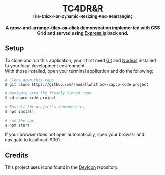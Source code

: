 <h1 align="center">
<br>
TC4DR&R

<br>

<span style="font-size: small">
Tile-Click-For-Dynamic-Resizing-And-Rearranging
</span>

<br>

</h1>

<h4 align="center">A grow-and-arrange-tiles-on-click demonstration implemented with CSS Grid and served using <a href="https://expressjs.com">Express.js</a> back end.</h4>

## Setup

To clone and run this application, you'll first need [Git](https://git-scm.com) and [Node.js](https://nodejs.org/en/download/) installed to your local development environment.  
With those installed, open your terminal application and do the following:  

```bash
# Clone down this repo
$ git clone https://github.com/randallwhitlock/capco-code-project

# Navigate into the freshly cloned repo
$ cd capco-code-project

# Install the project's dependencies
$ npm install

# run the app
$ npm start
```

If your browser does not open automatically, open your browser and navigate to localhost: 9001.

## Credits

This project uses icons found in the [DevIcon](https://github.com/konpa/devicon) repository.